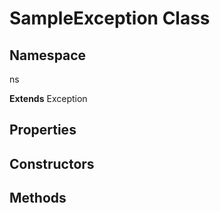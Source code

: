 # SampleException Class

## Namespace
ns

**Extends**
Exception

## Properties

## Constructors

## Methods
